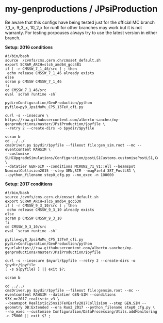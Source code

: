 # my-genproductions / JPsiProduction
Be aware that this configs have being tested just for the official MC branch 7_1_x, 9_3_x, 10_2,x for runII for other
branches may work but it is not warranty. For testing porpouses always try to use the latest
version in either branch.


**Setup: 2016 conditions**

```
#!/bin/bash
source  /cvmfs/cms.cern.ch/cmsset_default.sh
export SCRAM_ARCH=slc6_amd64_gcc481
if [ -r CMSSW_7_1_46/src ] ; then
 echo release CMSSW_7_1_46 already exists
else
scram p CMSSW CMSSW_7_1_46
fi
cd CMSSW_7_1_46/src
eval `scram runtime -sh`

pydir=Configuration/GenProduction/python
pyfile=py8_JpsiMuMu_CP5_13TeV_cfi.py

curl -s --insecure \
https://raw.githubusercontent.com/alberto-sanchez/my-genproductions/master/JPsiProduction/$pyfile \
--retry 2 --create-dirs -o $pydir/$pyfile

scram b
cd ../../
cmsDriver.py $pydir/$pyfile --fileout file:gen_sim.root --mc --eventcontent RAWSIM \
--customise SLHCUpgradeSimulations/Configuration/postLS1Customs.customisePostLS1,Configuration/DataProcessing/Utils.addMonitoring \
--datatier GEN-SIM --conditions MCRUN2_71_V1::All --beamspot NominalCollision2015 --step GEN,SIM --magField 38T_PostLS1 \
--python_filename step0_cfg.py --no_exec -n 100000
```


**Setup: 2017 conditions**

```
#!/bin/bash
source /cvmfs/cms.cern.ch/cmsset_default.sh
export SCRAM_ARCH=slc6_amd64_gcc630
if [ -r CMSSW_9_3_10/src ] ; then
 echo release CMSSW_9_3_10 already exists
else
scram p CMSSW CMSSW_9_3_10
fi
cd CMSSW_9_3_10/src
eval `scram runtime -sh`

pyfile=py8_JpsiMuMu_CP5_13TeV_cfi.py
pydir=Configuration/GenProduction/python
myurl=https://raw.githubusercontent.com/alberto-sanchez/my-genproductions/master/JPsiProduction/$pyfile

curl -s --insecure $myurl/$pyfile --retry 2 --create-dirs -o $pydir/$pyfile
[ -s ${pyfile} ] || exit $?;

scram b

cd ../../
cmsDriver.py $pydir/$pyfile --fileout file:gensim.root --mc --eventcontent RAWSIM --datatier GEN-SIM --conditions 93X_mc2017_realistic_v3 \
--beamspot Realistic25ns13TeVEarly2017Collision --step GEN,SIM --geometry DB:Extended --era Run2_2017 --python_filename step0_cfg.py \
--no_exec --customise Configuration/DataProcessing/Utils.addMonitoring -n 75000 || exit $? ;
```

